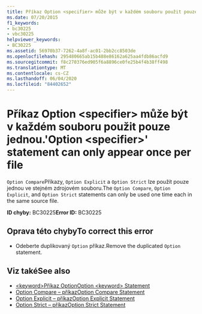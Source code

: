 ```yaml
---
title: Příkaz Option <specifier> může být v každém souboru použit pouze jednou.
ms.date: 07/20/2015
f1_keywords:
- bc30225
- vbc30225
helpviewer_keywords:
- BC30225
ms.assetid: 56970b37-7262-4a8f-ac01-2bb2cc8503de
ms.openlocfilehash: 295480665ab15b488e86162a625aa4fdb86acfd9
ms.sourcegitcommit: f8c270376ed905f6a8896ce0fe25b4f4b38ff498
ms.translationtype: MT
ms.contentlocale: cs-CZ
ms.lasthandoff: 06/04/2020
ms.locfileid: "84402652"
---
```

# <a name="option-specifier-statement-can-only-appear-once-per-file"></a><span data-ttu-id="c1233-102">Příkaz Option \<specifier> může být v každém souboru použit pouze jednou.</span><span class="sxs-lookup"><span data-stu-id="c1233-102">'Option \<specifier>' statement can only appear once per file</span></span>
<span data-ttu-id="c1233-103">`Option Compare`Příkazy, `Option Explicit` a `Option Strict` lze použít pouze jednou ve stejném zdrojovém souboru.</span><span class="sxs-lookup"><span data-stu-id="c1233-103">The `Option Compare`, `Option Explicit`, and `Option Strict` statements can only be used one time each in the same source file.</span></span>  
  
 <span data-ttu-id="c1233-104">**ID chyby:** BC30225</span><span class="sxs-lookup"><span data-stu-id="c1233-104">**Error ID:** BC30225</span></span>  
  
## <a name="to-correct-this-error"></a><span data-ttu-id="c1233-105">Oprava této chyby</span><span class="sxs-lookup"><span data-stu-id="c1233-105">To correct this error</span></span>  
  
- <span data-ttu-id="c1233-106">Odeberte duplikovaný `Option` příkaz.</span><span class="sxs-lookup"><span data-stu-id="c1233-106">Remove the duplicated `Option` statement.</span></span>  
  
## <a name="see-also"></a><span data-ttu-id="c1233-107">Viz také</span><span class="sxs-lookup"><span data-stu-id="c1233-107">See also</span></span>

- [<span data-ttu-id="c1233-108">\<keyword>Příkaz Option</span><span class="sxs-lookup"><span data-stu-id="c1233-108">Option \<keyword> Statement</span></span>](../language-reference/statements/option-keyword-statement.md)
- [<span data-ttu-id="c1233-109">Option Compare – příkaz</span><span class="sxs-lookup"><span data-stu-id="c1233-109">Option Compare Statement</span></span>](../language-reference/statements/option-compare-statement.md)
- [<span data-ttu-id="c1233-110">Option Explicit – příkaz</span><span class="sxs-lookup"><span data-stu-id="c1233-110">Option Explicit Statement</span></span>](../language-reference/statements/option-explicit-statement.md)
- [<span data-ttu-id="c1233-111">Option Strict – příkaz</span><span class="sxs-lookup"><span data-stu-id="c1233-111">Option Strict Statement</span></span>](../language-reference/statements/option-strict-statement.md)
